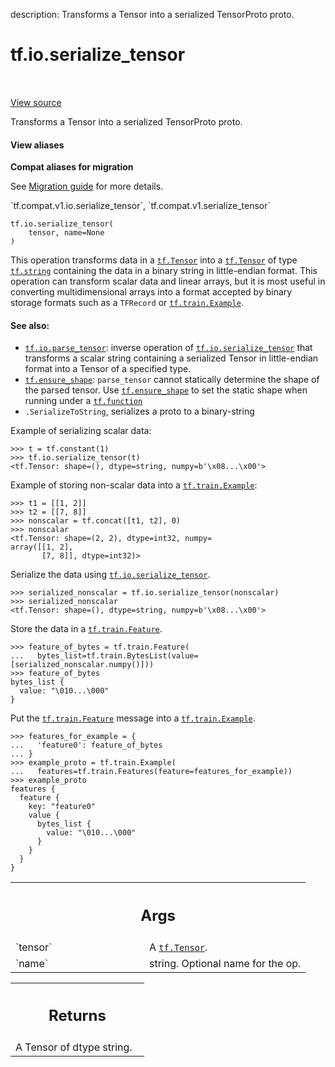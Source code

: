 description: Transforms a Tensor into a serialized TensorProto proto.

<div itemscope itemtype="http://developers.google.com/ReferenceObject">
<meta itemprop="name" content="tf.io.serialize_tensor" />
<meta itemprop="path" content="Stable" />
</div>

# tf.io.serialize_tensor

<!-- Insert buttons and diff -->

<table class="tfo-notebook-buttons tfo-api nocontent" align="left">

</table>

<a target="_blank" class="external" href="/code/stable/tensorflow/python/ops/io_ops.py">View source</a>



Transforms a Tensor into a serialized TensorProto proto.


<section class="expandable">
  <h4 class="showalways">View aliases</h4>
  <p>
<b>Compat aliases for migration</b>
<p>See
<a href="https://www.tensorflow.org/guide/migrate">Migration guide</a> for
more details.</p>
<p>`tf.compat.v1.io.serialize_tensor`, `tf.compat.v1.serialize_tensor`</p>
</p>
</section>

<pre class="devsite-click-to-copy prettyprint lang-py tfo-signature-link">
<code>tf.io.serialize_tensor(
    tensor, name=None
)
</code></pre>



<!-- Placeholder for "Used in" -->

This operation transforms data in a <a href="../../tf/Tensor.md"><code>tf.Tensor</code></a> into a <a href="../../tf/Tensor.md"><code>tf.Tensor</code></a> of type
<a href="../../tf.md#string"><code>tf.string</code></a> containing the data in a binary string in little-endian format.
This operation can transform scalar data and linear arrays, but it is most
useful in converting multidimensional arrays into a format accepted by binary
storage formats such as a `TFRecord` or <a href="../../tf/train/Example.md"><code>tf.train.Example</code></a>.

#### See also:


- <a href="../../tf/io/parse_tensor.md"><code>tf.io.parse_tensor</code></a>: inverse operation of <a href="../../tf/io/serialize_tensor.md"><code>tf.io.serialize_tensor</code></a> that
transforms a scalar string containing a serialized Tensor in little-endian
format into a Tensor of a specified type.
- <a href="../../tf/ensure_shape.md"><code>tf.ensure_shape</code></a>: `parse_tensor` cannot statically determine the shape of
the parsed tensor. Use <a href="../../tf/ensure_shape.md"><code>tf.ensure_shape</code></a> to set the static shape when running
under a <a href="../../tf/function.md"><code>tf.function</code></a>
- `.SerializeToString`, serializes a proto to a binary-string

Example of serializing scalar data:

```
>>> t = tf.constant(1)
>>> tf.io.serialize_tensor(t)
<tf.Tensor: shape=(), dtype=string, numpy=b'\x08...\x00'>
```

Example of storing non-scalar data into a <a href="../../tf/train/Example.md"><code>tf.train.Example</code></a>:

```
>>> t1 = [[1, 2]]
>>> t2 = [[7, 8]]
>>> nonscalar = tf.concat([t1, t2], 0)
>>> nonscalar
<tf.Tensor: shape=(2, 2), dtype=int32, numpy=
array([[1, 2],
       [7, 8]], dtype=int32)>
```

Serialize the data using <a href="../../tf/io/serialize_tensor.md"><code>tf.io.serialize_tensor</code></a>.

```
>>> serialized_nonscalar = tf.io.serialize_tensor(nonscalar)
>>> serialized_nonscalar
<tf.Tensor: shape=(), dtype=string, numpy=b'\x08...\x00'>
```

Store the data in a <a href="../../tf/train/Feature.md"><code>tf.train.Feature</code></a>.

```
>>> feature_of_bytes = tf.train.Feature(
...   bytes_list=tf.train.BytesList(value=[serialized_nonscalar.numpy()]))
>>> feature_of_bytes
bytes_list {
  value: "\010...\000"
}
```

Put the <a href="../../tf/train/Feature.md"><code>tf.train.Feature</code></a> message into a <a href="../../tf/train/Example.md"><code>tf.train.Example</code></a>.

```
>>> features_for_example = {
...   'feature0': feature_of_bytes
... }
>>> example_proto = tf.train.Example(
...   features=tf.train.Features(feature=features_for_example))
>>> example_proto
features {
  feature {
    key: "feature0"
    value {
      bytes_list {
        value: "\010...\000"
      }
    }
  }
}
```

<!-- Tabular view -->
 <table class="responsive fixed orange">
<colgroup><col width="214px"><col></colgroup>
<tr><th colspan="2"><h2 class="add-link">Args</h2></th></tr>

<tr>
<td>
`tensor`<a id="tensor"></a>
</td>
<td>
A <a href="../../tf/Tensor.md"><code>tf.Tensor</code></a>.
</td>
</tr><tr>
<td>
`name`<a id="name"></a>
</td>
<td>
string.  Optional name for the op.
</td>
</tr>
</table>



<!-- Tabular view -->
 <table class="responsive fixed orange">
<colgroup><col width="214px"><col></colgroup>
<tr><th colspan="2"><h2 class="add-link">Returns</h2></th></tr>
<tr class="alt">
<td colspan="2">
A Tensor of dtype string.
</td>
</tr>

</table>

